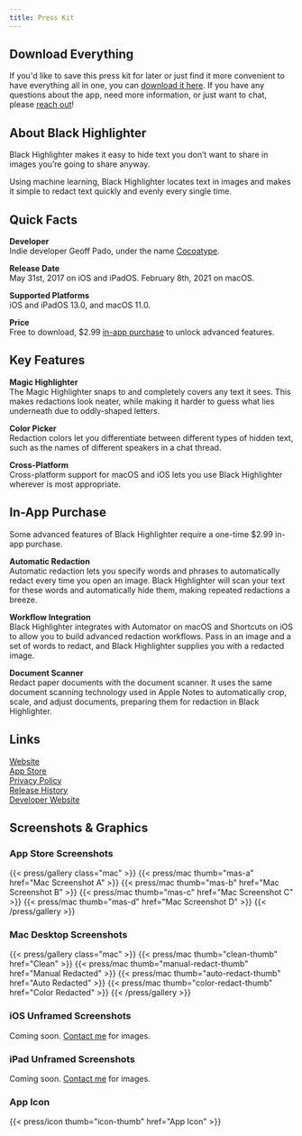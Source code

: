 ```yaml
---
title: Press Kit
---
```


## Download Everything

If you'd like to save this press kit for later or just find it more convenient to have everything all in one, you can [download it here](/press.zip). If you have any questions about the app, need more information, or just want to chat, please [reach out](mailto:hello@cocoatype.com)!

## About Black Highlighter

Black Highlighter makes it easy to hide text you don’t want to share in images you’re going to share anyway.

Using machine learning, Black Highlighter locates text in images and makes it simple to redact text quickly and evenly every single time.

## Quick Facts

**Developer**  
Indie developer Geoff Pado, under the name [Cocoatype](https://cocoatype.com).

**Release Date**  
May 31st, 2017 on iOS and iPadOS. February 8th, 2021 on macOS.

**Supported Platforms**  
iOS and iPadOS 13.0, and macOS 11.0.

**Price**  
Free to download, $2.99 [in-app purchase](#in-app-purchase) to unlock advanced features.

## Key Features

**Magic Highlighter**  
The Magic Highlighter snaps to and completely covers any text it sees. This makes redactions look neater, while making it harder to guess what lies underneath due to oddly-shaped letters.

**Color Picker**  
Redaction colors let you differentiate between different types of hidden text, such as the names of different speakers in a chat thread.

**Cross-Platform**  
Cross-platform support for macOS and iOS lets you use Black Highlighter wherever is most appropriate.

## In-App Purchase

Some advanced features of Black Highlighter require a one-time $2.99 in-app purchase.

**Automatic Redaction**  
Automatic redaction lets you specify words and phrases to automatically redact every time you open an image. Black Highlighter will scan your text for these words and automatically hide them, making repeated redactions a breeze.

**Workflow Integration**  
Black Highlighter integrates with Automator on macOS and Shortcuts on iOS to allow you to build advanced redaction workflows. Pass in an image and a set of words to redact, and Black Highlighter supplies you with a redacted image.

**Document Scanner**  
Redact paper documents with the document scanner. It uses the same document scanning technology used in Apple Notes to automatically crop, scale, and adjust documents, preparing them for redaction in Black Highlighter.

## Links

[Website](https://blackhighlighter.app)  
[App Store](https://itunes.apple.com/us/app/black-highlighter/id1215283742?ls=1&mt=8&at=11lrHm)  
[Privacy Policy](https://blackhighlighter.app/privacy)  
[Release History](https://blackhighlighter.app/releases)  
[Developer Website](https://cocoatype.com)

## Screenshots & Graphics

### App Store Screenshots

{{< press/gallery class="mac" >}}
{{< press/mac thumb="mas-a" href="Mac Screenshot A" >}}
{{< press/mac thumb="mas-b" href="Mac Screenshot B" >}}
{{< press/mac thumb="mas-c" href="Mac Screenshot C" >}}
{{< press/mac thumb="mas-d" href="Mac Screenshot D" >}}
{{< /press/gallery >}}

### Mac Desktop Screenshots

{{< press/gallery class="mac" >}}
{{< press/mac thumb="clean-thumb" href="Clean" >}}
{{< press/mac thumb="manual-redact-thumb" href="Manual Redacted" >}}
{{< press/mac thumb="auto-redact-thumb" href="Auto Redacted" >}}
{{< press/mac thumb="color-redact-thumb" href="Color Redacted" >}}
{{< /press/gallery >}}

### iOS Unframed Screenshots

Coming soon. [Contact me](mailto:hello@cocoatype.com) for images.

### iPad Unframed Screenshots

Coming soon. [Contact me](mailto:hello@cocoatype.com) for images.

### App Icon

{{< press/icon thumb="icon-thumb" href="App Icon" >}}
